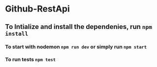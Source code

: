 # Github-RestApi

## To Intialize and install the dependenies, run `npm install`

### To start with nodemon `npm run dev` or simply run `npm start`

### To run tests `npm test`
